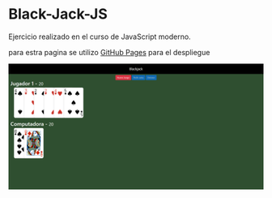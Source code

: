 # Black-Jack-JS
Ejercicio realizado en el curso de JavaScript moderno. 

para estra pagina se utilizo [GitHub Pages](https://daveoval.github.io/Black-Jack-JS/) para el despliegue

![This is an image](./assets/blackjack.png)